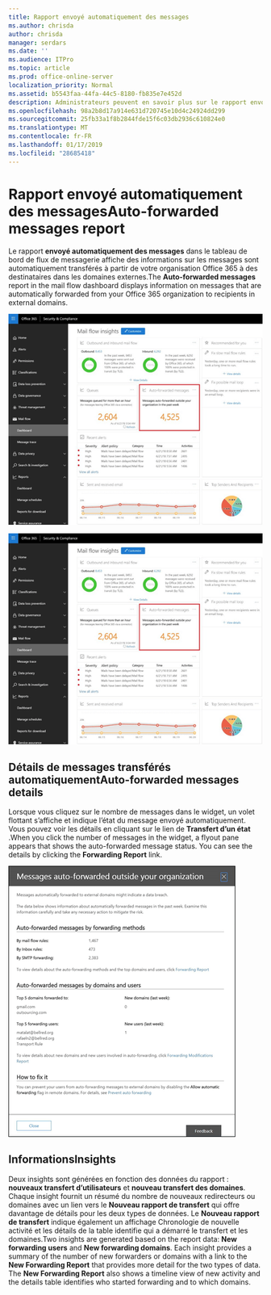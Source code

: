 ```yaml
---
title: Rapport envoyé automatiquement des messages
ms.author: chrisda
author: chrisda
manager: serdars
ms.date: ''
ms.audience: ITPro
ms.topic: article
ms.prod: office-online-server
localization_priority: Normal
ms.assetid: b5543faa-44fa-44c5-8180-fb835e7e452d
description: Administrateurs peuvent en savoir plus sur le rapport envoyé automatiquement des messages dans le tableau de bord du flux de messagerie dans le centre de conformité de & Office 365 sécurité.
ms.openlocfilehash: 98a2b8d17a914e631d720745e10d4c24924dd299
ms.sourcegitcommit: 25fb33a1f8b2844fde15f6c03db2936c610824e0
ms.translationtype: MT
ms.contentlocale: fr-FR
ms.lasthandoff: 01/17/2019
ms.locfileid: "28685418"
---
```

# <a name="auto-forwarded-messages-report"></a><span data-ttu-id="1135d-103">Rapport envoyé automatiquement des messages</span><span class="sxs-lookup"><span data-stu-id="1135d-103">Auto-forwarded messages report</span></span>

<span data-ttu-id="1135d-104">Le rapport **envoyé automatiquement des messages** dans le tableau de bord de flux de messagerie affiche des informations sur les messages sont automatiquement transférés à partir de votre organisation Office 365 à des destinataires dans les domaines externes.</span><span class="sxs-lookup"><span data-stu-id="1135d-104">The **Auto-forwarded messages** report in the mail flow dashboard displays information on messages that are automatically forwarded from your Office 365 organization to recipients in external domains.</span></span>

![x](media/8bc2600b-71c3-4b37-b4d0-9435fe0cfc8d.png)

![Le rapport envoyé automatiquement des messages dans le tableau de bord du flux de messagerie dans le centre de conformité de & Office 365 sécurité](media/8bc2600b-71c3-4b37-b4d0-9435fe0cfc8d.png)

## <a name="auto-forwarded-messages-details"></a><span data-ttu-id="1135d-107">Détails de messages transférés automatiquement</span><span class="sxs-lookup"><span data-stu-id="1135d-107">Auto-forwarded messages details</span></span>

<span data-ttu-id="1135d-p101">Lorsque vous cliquez sur le nombre de messages dans le widget, un volet flottant s’affiche et indique l’état du message envoyé automatiquement. Vous pouvez voir les détails en cliquant sur le lien de **Transfert d’un état** .</span><span class="sxs-lookup"><span data-stu-id="1135d-p101">When you click the number of messages in the widget, a flyout pane appears that shows the auto-forwarded message status. You can see the details by clicking the **Forwarding Report** link.</span></span>

![Le Lanceur de détails pour le rapport envoyé automatiquement des messages dans le centre de conformité de & sécurité pour Microsoft Office 365](media/87d0fb1e-d2ef-4901-b17c-ec32d23a539e.png)

## <a name="insights"></a><span data-ttu-id="1135d-111">Informations</span><span class="sxs-lookup"><span data-stu-id="1135d-111">Insights</span></span>

<span data-ttu-id="1135d-p102">Deux insights sont générées en fonction des données du rapport : **nouveaux transfert d’utilisateurs** et **nouveau transfert des domaines**. Chaque insight fournit un résumé du nombre de nouveaux redirecteurs ou domaines avec un lien vers le **Nouveau rapport de transfert** qui offre davantage de détails pour les deux types de données. Le **Nouveau rapport de transfert** indique également un affichage Chronologie de nouvelle activité et les détails de la table identifie qui a démarré le transfert et les domaines.</span><span class="sxs-lookup"><span data-stu-id="1135d-p102">Two insights are generated based on the report data: **New forwarding users** and **New forwarding domains**. Each insight provides a summary of the number of new forwarders or domains with a link to the **New Forwarding Report** that provides more detail for the two types of data. The **New Forwarding Report** also shows a timeline view of new activity and the details table identifies who started forwarding and to which domains.</span></span>
